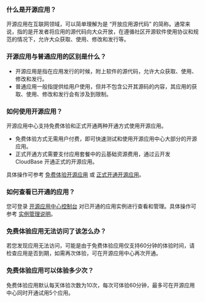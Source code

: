 
###  什么是开源应用？
开源应用在互联网领域，可以简单理解为是 “开放应用源代码” 的简称。通常来说，指的是开发者将应用的源代码向大众开放，在遵循社区开源软件使用协议和规范的情况下，允许大众获取、使用、修改和发行等。

### 开源应用与普通应用的区别是什么？
- 开源应用是指在应用发行的时候，附上软件的源代码，允许大众获取、使用、修改和发行。
- 普通应用一般指提供给用户使用，但并不包含公开其源码的内容，其应用的获取、使用、修改和发行会有涉及到限制。

###  如何使用开源应用？
开源应用中心支持免费体验和正式开通两种开通方式使用开源应用。
- 免费体验方式无需用户付费，即可快速测试和使用开源应用中心大部分的开源应用。
- 正式开通方式需要支付应用套餐中的云基础资源费用，通过云开发 CloudBase 开通正式的开源应用。

具体操作可参考 [免费体验开源应用](https://cloud.tencent.com/document/product/1298/48657) 或 [正式开通开源应用](https://cloud.tencent.com/document/product/1298/49388)。

### 如何查看已开通的应用？
您可登录 [开源应用中心控制台](https://console.cloud.tencent.com/oac/) 对已开通的应用实例进行查看和管理。具体操作可参考 [实例管理说明](https://cloud.tencent.com/document/product/1298/48665)。

### 免费体验应用无法访问了该怎么办？
若您发现应用无法访问，可能是由于免费体验应用仅支持60分钟的体验时间，请检查应用是否到期，如需再次体验，可在开源应用中心再次开通。

### 免费体验应用可以体验多少次？
免费体验应用默认每天体验次数为10次，每次可体验60分钟，最多可在开源应用中心同时开通试用5个应用。
